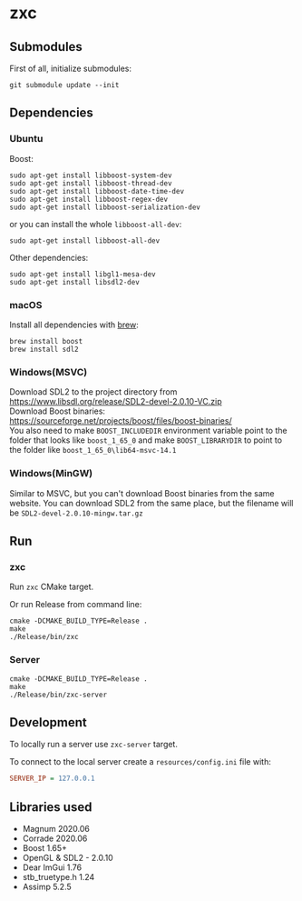 # zxc

## Submodules

First of all, initialize submodules:

```
git submodule update --init
```

## Dependencies

### Ubuntu

Boost:

```
sudo apt-get install libboost-system-dev
sudo apt-get install libboost-thread-dev
sudo apt-get install libboost-date-time-dev
sudo apt-get install libboost-regex-dev
sudo apt-get install libboost-serialization-dev
```

or you can install the whole `libboost-all-dev`:

```
sudo apt-get install libboost-all-dev   
```

Other dependencies:

```
sudo apt-get install libgl1-mesa-dev
sudo apt-get install libsdl2-dev
```

### macOS

Install all dependencies with [brew](https://brew.sh/):

```
brew install boost   
brew install sdl2
```

### Windows(MSVC)

Download SDL2 to the project directory from https://www.libsdl.org/release/SDL2-devel-2.0.10-VC.zip    
Download Boost binaries: https://sourceforge.net/projects/boost/files/boost-binaries/   
You also need to make `BOOST_INCLUDEDIR` environment variable point to the folder that looks like `boost_1_65_0` and
make `BOOST_LIBRARYDIR` to point to the folder like `boost_1_65_0\lib64-msvc-14.1`

### Windows(MinGW)

Similar to MSVC, but you can't download Boost binaries from the same website.
You can download SDL2 from the same place, but the filename will be `SDL2-devel-2.0.10-mingw.tar.gz`

## Run

### zxc

Run `zxc` CMake target.

Or run Release from command line:

```
cmake -DCMAKE_BUILD_TYPE=Release .
make
./Release/bin/zxc
```

### Server

```
cmake -DCMAKE_BUILD_TYPE=Release .
make
./Release/bin/zxc-server
```

## Development

To locally run a server use `zxc-server` target.

To connect to the local server create a `resources/config.ini` file with:

```ini
SERVER_IP = 127.0.0.1
```

## Libraries used

* Magnum 2020.06
* Corrade 2020.06
* Boost 1.65+
* OpenGL & SDL2 - 2.0.10
* Dear ImGui 1.76
* stb_truetype.h 1.24
* Assimp 5.2.5
